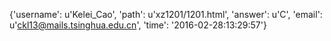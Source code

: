 {'username': u'Kelei_Cao', 'path': u'xz1201/1201.html', 'answer': u'C', 'email': u'ckl13@mails.tsinghua.edu.cn', 'time': '2016-02-28:13:29:57'}